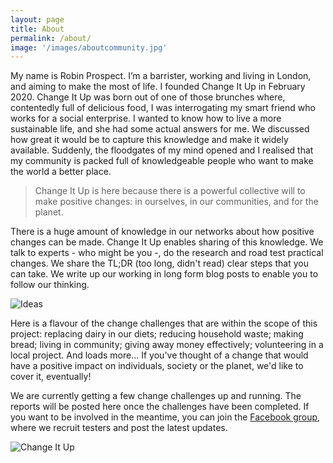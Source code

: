 ```yaml
---
layout: page
title: About
permalink: /about/
image: '/images/aboutcommunity.jpg'
---
```


My name is Robin Prospect. I’m a barrister, working and living in London, and aiming to make the most of life. I founded Change It Up in February 2020. Change It Up was born out of one of those brunches where, contentedly full of delicious food, I was interrogating my smart friend who works for a social enterprise. I wanted to know how to live a more sustainable life, and she had some actual answers for me. We discussed how great it would be to capture this knowledge and make it widely available. Suddenly, the floodgates of my mind opened and I realised that my community is packed full of knowledgeable people who want to make the world a better place.  

> Change It Up is here because there is a powerful collective will to make positive changes: in ourselves, in our communities, and for the planet. 

There is a huge amount of knowledge in our networks about how positive changes can be made. Change It Up enables sharing of this knowledge. We talk to experts - who might be you -, do the research and road test practical changes. We share the TL;DR (too long, didn't read) clear steps that you can take. We write up our working in long form blog posts to enable you to follow our thinking.

![Ideas]({{site.baseurl}}/images/ideas.jpg)

Here is a flavour of the change challenges that are within the scope of this project: replacing dairy in our diets; reducing household waste; making bread; living in community; giving away money effectively; volunteering in a local project. And loads more... If you've thought of a change that would have a positive impact on individuals, society or the planet, we'd like to cover it, eventually!

We are currently getting a few change challenges up and running. The reports will be posted here once the challenges have been completed. If you want to be involved in the meantime, you can join the [Facebook group](https://www.facebook.com/groups/645681219333097), where we recruit testers and post the latest updates. 

![Change It Up]({{site.baseurl}}/images/logo.jpg)
